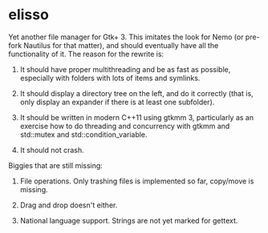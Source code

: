 # elisso

Yet another file manager for Gtk+ 3. This imitates the look for Nemo (or pre-fork Nautilus for that matter),
and should eventually have all the functionality of it. The reason for the rewrite is:

1) It should have proper multithreading and be as fast as possible, especially with folders with lots
   of items and symlinks.

2) It should display a directory tree on the left, and do it correctly (that is, only display an expander
   if there is at least one subfolder).

3) It should be written in modern C++11 using gtkmm 3, particularly as an exercise how to do threading
   and concurrency with gtkmm and std::mutex and std::condition_variable.

4) It should not crash.

Biggies that are still missing:

1) File operations. Only trashing files is implemented so far, copy/move is missing.

2) Drag and drop doesn't either.

3) National language support. Strings are not yet marked for gettext.


